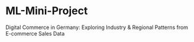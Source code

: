 # ML-Mini-Project
Digital Commerce in Germany: Exploring Industry &amp; Regional Patterns from E-commerce Sales Data
